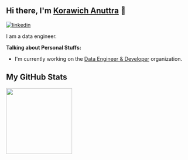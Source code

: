 ## Hi there, I'm [Korawich Anuttra](https://github.com/korawica) 👋

[![linkedin](https://img.shields.io/badge/LinkedIn-0077B5?style=for-the-badge&logo=linkedin&logoColor=white)]([https://github.com/psf/black](https://www.linkedin.com/in/korawica/))

I am a data engineer.

**Talking about Personal Stuffs:**

- I'm currently working on the [Data Engineer & Developer](https://github.com/ddeutils) organization.

## My GitHub Stats

<img height="180em" src="https://github-readme-stats.vercel.app/api?username=korawica&show_icons=true&hide_border=true&&count_private=true&include_all_commits=true" />
